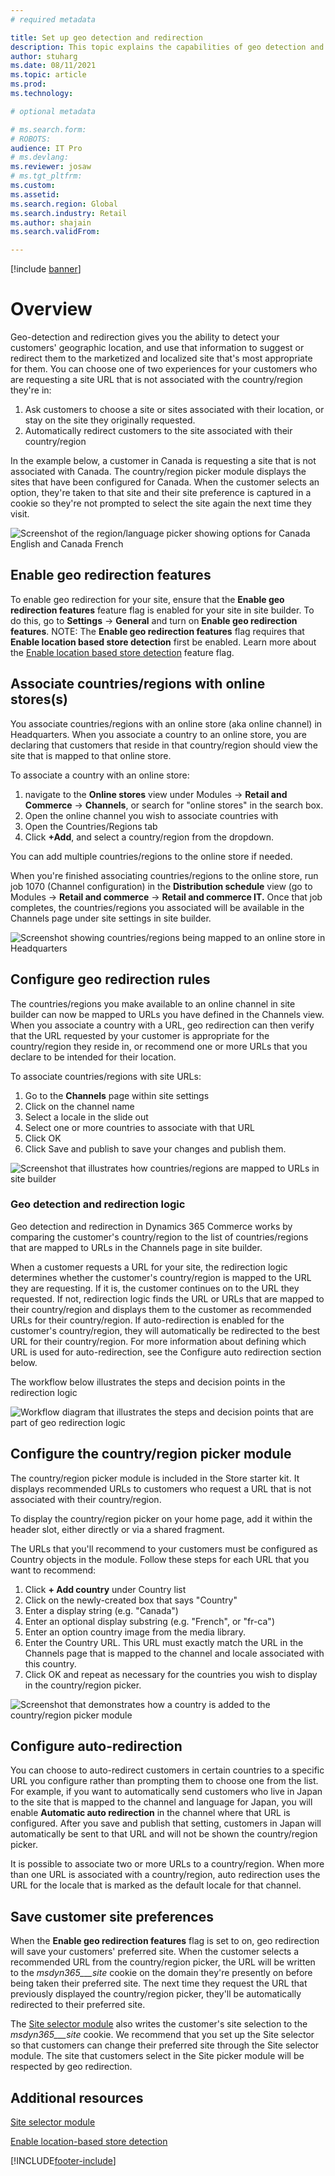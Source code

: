 ```yaml
---
# required metadata

title: Set up geo detection and redirection
description: This topic explains the capabilities of geo detection and redirection, and now to configure it for an e-commerce site.
author: stuharg
ms.date: 08/11/2021
ms.topic: article
ms.prod: 
ms.technology: 

# optional metadata

# ms.search.form: 
# ROBOTS: 
audience: IT Pro
# ms.devlang: 
ms.reviewer: josaw
# ms.tgt_pltfrm: 
ms.custom: 
ms.assetid: 
ms.search.region: Global
ms.search.industry: Retail
ms.author: shajain
ms.search.validFrom: 

---
```



[!include [banner](../includes/banner.md)]



# Overview

Geo-detection and redirection gives you the ability to detect your customers' geographic location, and use that information to suggest or redirect them to the marketized and localized site that's most appropriate for them. You can choose one of two experiences for your customers who are requesting a site URL that is not associated with the country/region they're in:

1. Ask customers to choose a site or sites associated with their location, or stay on the site they     originally requested.
2. Automatically redirect customers to the site associated with their country/region

In the example below, a customer in Canada is requesting a site that is not associated with Canada. The country/region picker module displays the sites that have been configured for Canada. When the customer selects an option, they're taken to that site and their site preference is captured in a cookie so they're not prompted to select the site again the next time they visit. 



![Screenshot of the region/language picker showing options for Canada English and Canada French](./media/Geo_Country-region-picker.PNG)



## Enable geo redirection features

To enable geo redirection for your site, ensure that the **Enable geo redirection features** feature flag is enabled for your site in site builder. To do this, go to **Settings** -> **General** and turn on **Enable geo redirection features**. NOTE: The **Enable geo redirection features** flag requires that **Enable location based store detection** first be enabled. Learn more about the [Enable location based store detection](enable-store-detection.md) feature flag. 



## Associate countries/regions with online stores(s)

You associate countries/regions with an online store (aka online channel) in Headquarters. When you associate a country to an online store, you are declaring that customers that reside in that country/region should view the site that is mapped to that online store. 

To associate a country with an online store:

1. navigate to the **Online stores** view under Modules -> **Retail and Commerce** -> **Channels**, or search for "online stores" in the search box. 
2. Open the online channel you wish to associate countries with
3. Open the Countries/Regions tab
4. Click **+Add**, and select a country/region from the dropdown.

You can add multiple countries/regions to the online store if needed. 

When you're finished associating countries/regions to the online store, run job 1070 (Channel configuration) in the **Distribution schedule** view (go to Modules -> **Retail and commerce** -> **Retail and commerce IT.** Once that job completes, the countries/regions you associated will be available in the Channels page under site settings in site builder. 



![Screenshot showing countries/regions being mapped to an online store in Headquarters](./media/Geo_HQ-country-mapping.PNG)



## Configure geo redirection rules

The countries/regions you make available to an online channel in site builder can now be mapped to URLs you have defined in the Channels view. When you associate a country with a URL, geo redirection can then verify that the URL requested by your customer is appropriate for the country/region they reside in, or recommend one or more URLs that you declare to be intended for their location. 

To associate countries/regions with site URLs:

1. Go to the **Channels** page within site settings
2. Click on the channel name
3. Select a locale in the slide out
4. Select one or more countries to associate with that URL 
5. Click OK
6. Click Save and publish to save your changes and publish them. 

![Screenshot that illustrates how countries/regions are mapped to URLs in site builder](./media/Geo_Channels-config.PNG)



### Geo detection and redirection logic

Geo detection and redirection in Dynamics 365 Commerce works by comparing the customer's country/region to the list of countries/regions that are mapped to URLs in the Channels page in site builder. 

When a customer requests a URL for your site, the redirection logic determines whether the customer's country/region is mapped to the URL they are requesting. If it is, the customer continues on to the URL they requested. If not, redirection logic finds the URL or URLs that are mapped to their country/region and displays them to the customer as recommended URLs for their country/region. If auto-redirection is enabled for the customer's country/region, they will automatically be redirected to the best URL for their country/region. For more information about defining which URL is used for auto-redirection, see the Configure auto redirection section below. 

The workflow below illustrates the steps and decision points in the redirection logic



![Workflow diagram that illustrates the steps and decision points that are part of geo redirection logic](./media/Geo_Redirection-logic.PNG)



## Configure the country/region picker module

The country/region picker module is included in the Store starter kit. It displays recommended URLs to customers who request a URL that is not associated with their country/region. 

To display the country/region picker on your home page, add it within the header slot, either directly or via a shared fragment. 

The URLs that you'll recommend to your customers must be configured as Country objects in the module. Follow these steps for each URL that you want to recommend:

1. Click **+ Add country** under Country list 
2. Click on the newly-created box that says "Country"
3. Enter a display string (e.g. "Canada")
4. Enter an optional display substring (e.g. "French", or "fr-ca") 
5. Enter an option country image from the media library.
6. Enter the Country URL. This URL must exactly match the URL in the Channels page that is mapped to the channel and locale associated with this country. 
7. Click OK and repeat as necessary for the countries you wish to display in the country/region picker. 



![Screenshot that demonstrates how a country is added to the country/region picker module](./media/Geo_country-region-config.PNG)



## Configure auto-redirection

You can choose to auto-redirect customers in certain countries to a specific URL you configure rather than prompting them to choose one from the list. For example, if you want to automatically send customers who live in Japan to the site that is mapped to the channel and language for Japan, you will enable **Automatic auto redirection** in the channel where that URL is configured. After you save and publish that setting, customers in Japan will automatically be sent to that URL and will not be shown the country/region picker. 

It is possible to associate two or more URLs to a country/region. When more than one URL is associated with a country/region, auto redirection uses the URL for the locale that is marked as the default locale for that channel. 



## Save customer site preferences

When the **Enable geo redirection features** flag is set to on, geo redirection will save your customers' preferred site. When the customer selects a recommended URL from the country/region picker, the URL will be written to the _msdyn365___site_ cookie on the domain they're presently on before being taken their preferred site. The next time they request the URL that previously displayed the country/region picker, they'll be automatically redirected to their preferred site.

The [Site selector module](site-selector.md) also writes the customer's site selection to the _msdyn365___site_ cookie. We recommend that you set up the Site selector so that customers can change their preferred site through the Site selector module. The site that customers select in the Site picker module will be respected by geo redirection. 



## Additional resources

[Site selector module](site-selector.md) 

[Enable location-based store detection](enable-store-detection.md)



[!INCLUDE[footer-include](../includes/footer-banner.md)]